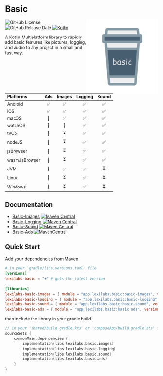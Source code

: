 # Basic
<img src="docs/images/basic.png" alt="basic" height="240" align="right"/> 

![GitHub License](https://img.shields.io/github/license/lexilabs-app/basic)
![GitHub Release Date](https://img.shields.io/github/release-date/lexilabs-app/basic)
[![Kotlin](https://img.shields.io/badge/Kotlin-2.0.21-7f52ff.svg?style=flat&logo=kotlin)](https://kotlinlang.org)

A Kotlin Multiplatform library to rapidly add basic features like pictures, logging, and audio to any project in a small and fast way.

| Platforms     |        Ads         |          Images          |      Logging       |          Sound           |
|:--------------|:------------------:|:------------------------:|:------------------:|:------------------------:|
| Android       | :white_check_mark: |    :white_check_mark:    | :white_check_mark: |    :white_check_mark:    |
| iOS           | :white_check_mark: |    :white_check_mark:    | :white_check_mark: |    :white_check_mark:    |
| macOS         |  :no_entry_sign:   |    :white_check_mark:    | :white_check_mark: |    :white_check_mark:    |
| watchOS       |  :no_entry_sign:   |     :no_entry_sign:      | :white_check_mark: |    :white_check_mark:    | 
| tvOS          |  :no_entry_sign:   | :hourglass_flowing_sand: | :white_check_mark: |    :white_check_mark:    | 
| nodeJS        |  :no_entry_sign:   | :hourglass_flowing_sand: | :white_check_mark: |    :white_check_mark:    | 
| jsBrowser     |  :no_entry_sign:   | :hourglass_flowing_sand: | :white_check_mark: |    :white_check_mark:    |
| wasmJsBrowser |  :no_entry_sign:   | :hourglass_flowing_sand: | :white_check_mark: |    :white_check_mark:    |
| JVM           |  :no_entry_sign:   |    :white_check_mark:    | :white_check_mark: | :hourglass_flowing_sand: |
| Linux         |  :no_entry_sign:   | :hourglass_flowing_sand: | :white_check_mark: | :hourglass_flowing_sand: |
| Windows       |  :no_entry_sign:   | :hourglass_flowing_sand: | :white_check_mark: | :hourglass_flowing_sand: |

## Documentation
* [Basic-Images](basic-images/README.md) [![Maven Central](https://img.shields.io/maven-central/v/app.lexilabs.basic/basic-images?color=blue)](https://central.sonatype.com/artifact/app.lexilabs.basic/basic-images)
* [Basic-Logging](basic-logging/README.md) [![Maven Central](https://img.shields.io/maven-central/v/app.lexilabs.basic/basic-logging?color=blue)](https://central.sonatype.com/artifact/app.lexilabs.basic/basic-logging)
* [Basic-Sound](basic-sound/README.md) [![Maven Central](https://img.shields.io/maven-central/v/app.lexilabs.basic/basic-sound?color=blue)](https://central.sonatype.com/artifact/app.lexilabs.basic/basic-sound)
* [Basic-Ads](basic-ads/README.md) [![MavenCentral](https://img.shields.io/maven-central/v/app.lexilabs.basic/basic-ads?color=blue)](https://central.sonatype.com/artifact/app.lexilabs.basic/basic-ads)

## Quick Start
Add your dependencies from Maven
```toml
# in your 'gradle/libs.versions.toml' file
[versions]
lexilabs-basic = "+" # gets the latest version

[libraries]
lexilabs-basic-images = { module = "app.lexilabs.basic:basic-images", version.ref = "lexilabs-basic" }
lexilabs-basic-logging = { module = "app.lexilabs.basic:basic-logging", version.ref = "lexilabs-basic" }
lexilabs-basic-sound = { module = "app.lexilabs.basic:basic-sound", version.ref = "lexilabs-basic" }
lexilabs-basic-ads = { module = "app.lexilabs.basic:basic-ads", version.ref = "lexilabs-basic" }
```
then include the library in your gradle build
```kotlin
// in your 'shared/build.gradle.kts' or 'composeApp/build.gradle.kts' file
sourceSets {
    commonMain.dependencies {
        implementation(libs.lexilabs.basic.images)
        implementation(libs.lexilabs.basic.logging)
        implementation(libs.lexilabs.basic.sound)
        implementation(libs.lexilabs.basic.ads)
    }
}
```